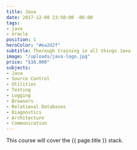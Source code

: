 ```yaml
---
title: Java
date: 2017-12-08 23:50:00 -06:00
tags:
- java
- oracle
position: 1
heroColor: "#ea2d2f"
subtitle: Thorough training in all things Java
image: "/uploads/java-logo.jpg"
price: "$10,000"
subjects:
- Java
- Source Control
- Utilities
- Testing
- Logging
- Browsers
- Relational Databases
- Diagnostics
- Architecture
- Communication
---
```


This course will cover the {{ page.title }} stack.
